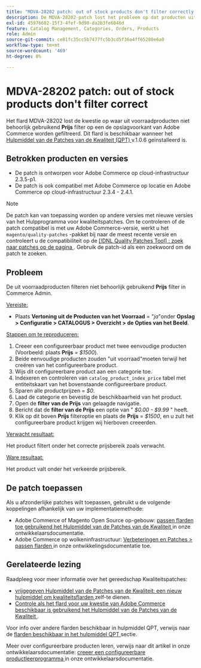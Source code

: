 ```yaml
---
title: "MDVA-28202 patch: out of stock products don't filter correctly."
description: De MDVA-28202-patch lost het probleem op dat producten uit de voorraad niet correct worden gefilterd met het filter **Price** op een Adobe Commerce store frontend. Deze patch is beschikbaar wanneer [Quality Patches Tool (QPT)](https://devdocs.magento.com/guides/v2.4/comp-mgr/patching.html#mqp) v.1.0.6 is geïnstalleerd.
exl-id: 45976602-15f3-4fef-9d90-da2b3fe6046d
feature: Catalog Management, Categories, Orders, Products
role: Admin
source-git-commit: ce81fc35cc5b7477fc5b3cd5f36a4ff65280e6a0
workflow-type: tm+mt
source-wordcount: '469'
ht-degree: 0%

---
```


# MDVA-28202 patch: out of stock products don&#39;t filter correct

Het flard MDVA-28202 lost de kwestie op waar uit voorraadproducten niet behoorlijk gebruikend **Prijs** filter op een de opslagvoorkant van Adobe Commerce worden gefiltreerd. Dit flard is beschikbaar wanneer het [ Hulpmiddel van de Patches van de Kwaliteit (QPT) ](https://devdocs.magento.com/guides/v2.4/comp-mgr/patching.html#mqp) v.1.0.6 geïnstalleerd is.

## Betrokken producten en versies

* De patch is ontworpen voor Adobe Commerce op cloud-infrastructuur 2.3.5-p1.
* De patch is ook compatibel met Adobe Commerce op locatie en Adobe Commerce op cloud-infrastructuur 2.3.4 - 2.4.1.

>[!NOTE]
>
>De patch kan van toepassing worden op andere versies met nieuwe versies van het Hulpprogramma voor kwaliteitspatches. Om te controleren of de patch compatibel is met uw Adobe Commerce-versie, werkt u het `magento/quality-patches` -pakket bij naar de meest recente versie en controleert u de compatibiliteit op de [[!DNL Quality Patches Tool] : zoek naar patches op de pagina ](https://devdocs.magento.com/quality-patches/tool.html#patch-grid) . Gebruik de patch-id als een zoekwoord om de patch te zoeken.

## Probleem

De uit voorraadproducten filteren niet behoorlijk gebruikend **Prijs** filter in Commerce Admin.

<u> Vereiste:</u>

* Plaats **Vertoning uit de Producten van het Voorraad** = &quot;*ja*&quot;onder **Opslag > Configuratie > CATALOGUS > Overzicht > de Opties van het Beeld**.

<u> Stappen om te reproduceren:</u>

1. Creeer een configureerbaar product met twee eenvoudige producten (Voorbeeld: plaats **Prijs** = *$1500*).
1. Beide eenvoudige producten zouden &quot;uit voorraad&quot;moeten terwijl het creëren van het configureerbare product.
1. Wijs dit configureerbare product aan een categorie toe.
1. Indexeren en controleren van `catalog_product_index_price` tabel met entiteitskaart van het bovenstaande configureerbare product.
1. Sparen alle productprijzen = *$0*.
1. Laad de categorie en bevestig de beschikbaarheid van het product.
1. Open de **filter van de Prijs** van gelaagde navigatie.
1. Bericht dat de **filter van de Prijs** een optie van &quot; *$0.00 - $9.99* &quot; heeft.
1. Klik op dit boven **Prijs** filteroptie en plaats de **Prijs** = *$1500*, en u zult het configureerbare product krijgen wij hierboven creeerden.

<u> Verwacht resultaat:</u>

Het product filtert onder het correcte prijsbereik zoals verwacht.

<u> Ware resultaat:</u>

Het product valt onder het verkeerde prijsbereik.

## De patch toepassen

Als u afzonderlijke patches wilt toepassen, gebruikt u de volgende koppelingen afhankelijk van uw implementatiemethode:

* Adobe Commerce of Magento Open Source op-gebouw: [ passen flarden toe gebruikend het Hulpmiddel van de Patches van de Kwaliteit ](https://devdocs.magento.com/guides/v2.4/comp-mgr/patching/mqp.html) in onze ontwikkelaarsdocumentatie.
* Adobe Commerce op wolkeninfrastructuur: [ Verbeteringen en Patches > passen flarden ](https://devdocs.magento.com/cloud/project/project-patch.html) in onze ontwikkelingsdocumentatie toe.

## Gerelateerde lezing

Raadpleeg voor meer informatie over het gereedschap Kwaliteitspatches:

* [ vrijgegeven Hulpmiddel van de Patches van de Kwaliteit: een nieuw hulpmiddel om kwaliteitsflarden ](/help/announcements/adobe-commerce-announcements/magento-quality-patches-released-new-tool-to-self-serve-quality-patches.md) zelf-te dienen.
* [ Controle als het flard voor uw kwestie van Adobe Commerce beschikbaar is gebruikend het Hulpmiddel van de Patches van de Kwaliteit ](/help/support-tools/patches-available-in-qpt-tool/check-patch-for-magento-issue-with-magento-quality-patches.md).

Voor info over andere flarden beschikbaar in hulpmiddel QPT, verwijs naar de [ flarden beschikbaar in het hulpmiddel QPT ](https://support.magento.com/hc/en-us/sections/360010506631-Patches-available-in-QPT-tool-) sectie.

Meer over configureerbare producten leren, verwijs naar dit artikel in onze ontwikkelaarsdocumentatie: [ creeer een configureerbare productleerprogramma ](https://devdocs.magento.com/guides/v2.4/rest/tutorials/configurable-product/config-product-intro.html) in onze ontwikkelaarsdocumentatie.
